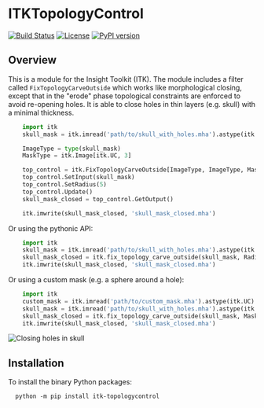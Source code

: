 # ITKTopologyControl

[![Build Status](https://github.com/dyollb/ITKTopologyControl/workflows/Build,%20test,%20package/badge.svg)](https://github.com/dyollb/ITKTopologyControl/actions)
[![License](https://img.shields.io/badge/License-Apache_2.0-blue.svg)](https://github.com/dyollb/ITKTopologyControl/blob/main/LICENSE)
[![PyPI version](https://img.shields.io/pypi/v/itk-topologycontrol.svg)](https://badge.fury.io/py/itk-topologycontrol)

## Overview

This is a module for the Insight Toolkit (ITK). The module includes a filter called `FixTopologyCarveOutside` which works like morphological closing, except that in the "erode" phase topological constraints are enforced to avoid re-opening holes. It is able to close holes in thin layers (e.g. skull) with a minimal thickness.

```python
    import itk
    skull_mask = itk.imread('path/to/skull_with_holes.mha').astype(itk.US)

    ImageType = type(skull_mask)
    MaskType = itk.Image[itk.UC, 3]

    top_control = itk.FixTopologyCarveOutside[ImageType, ImageType, MaskType].New()
    top_control.SetInput(skull_mask)
    top_control.SetRadius(5)
    top_control.Update()
    skull_mask_closed = top_control.GetOutput()

    itk.imwrite(skull_mask_closed, 'skull_mask_closed.mha')
```

Or using the pythonic API:

```python
    import itk
    skull_mask = itk.imread('path/to/skull_with_holes.mha').astype(itk.US)
    skull_mask_closed = itk.fix_topology_carve_outside(skull_mask, Radius=5)
    itk.imwrite(skull_mask_closed, 'skull_mask_closed.mha')
```

Or using a custom mask (e.g. a sphere around a hole):

```python
    import itk
    custom_mask = itk.imread('path/to/custom_mask.mha').astype(itk.UC)
    skull_mask = itk.imread('path/to/skull_with_holes.mha').astype(itk.US)
    skull_mask_closed = itk.fix_topology_carve_outside(skull_mask, MaskImage=custom_mask, Radius=5)
    itk.imwrite(skull_mask_closed, 'skull_mask_closed.mha')
```

![Closing holes in skull](doc/close_holes_skull.gif)

## Installation

To install the binary Python packages:

```shell
  python -m pip install itk-topologycontrol
```
